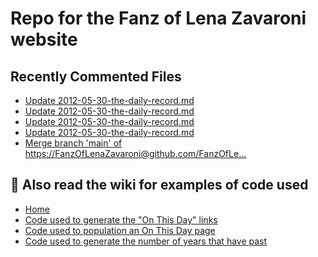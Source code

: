 # Repo for the Fanz of Lena Zavaroni website

## Recently Commented Files
<!-- BLOG-POST-LIST:START -->
- [Update 2012-05-30-the-daily-record.md](https://github.com/FanzOfLenaZavaroni/fanzoflenazavaroni.github.io/commit/b7cc49a3e431460098bae6840421bf177e9c840f)
- [Update 2012-05-30-the-daily-record.md](https://github.com/FanzOfLenaZavaroni/fanzoflenazavaroni.github.io/commit/9bf20ebacd240a4bb842f4008299ec29c5661703)
- [Update 2012-05-30-the-daily-record.md](https://github.com/FanzOfLenaZavaroni/fanzoflenazavaroni.github.io/commit/a9d18594545431957387e58e7131ab415c0f1481)
- [Update 2012-05-30-the-daily-record.md](https://github.com/FanzOfLenaZavaroni/fanzoflenazavaroni.github.io/commit/3583dace13579036c63a2a565e864f6ce008979b)
- [Merge branch &#39;main&#39; of https://FanzOfLenaZavaroni@github.com/FanzOfLe…](https://github.com/FanzOfLenaZavaroni/fanzoflenazavaroni.github.io/commit/1dbe7793d71ec5d2eb38fbf37654d0fcfe262c3a)
<!-- BLOG-POST-LIST:END -->

## :notebook: Also read the wiki for examples of code used
* [Home](https://github.com/FanzOfLenaZavaroni/fanzoflenazavaroni.github.io/wiki)
* [Code used to generate the "On This Day" links](https://github.com/FanzOfLenaZavaroni/fanzoflenazavaroni.github.io/wiki/On-This-Day-Code)
* [Code used to population an On This Day page](https://github.com/FanzOfLenaZavaroni/fanzoflenazavaroni.github.io/wiki/Code-used-to-population-an-On-This-Day-page)
* [Code used to generate the number of years that have past](https://github.com/FanzOfLenaZavaroni/fanzoflenazavaroni.github.io/wiki/Number-of-years-gone-by-code)
